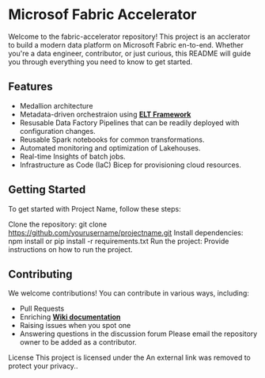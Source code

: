 # Microsof Fabric Accelerator
Welcome to the fabric-accelerator repository! This project is an acclerator to build a modern data platform on Microsoft Fabric en-to-end. Whether you're a data engineer, contributor, or just curious, this README will guide you through everything you need to know to get started.

## Features
- Medallion architecture
- Metadata-driven orchestraion using **[ELT Framework](https://github.com/bennyaustin/elt-framework)**
- Resusable Data Factory Pipelines that can be readily deployed with configuration changes.
- Reusable Spark notebooks for common transformations.
- Automated monitoring and optimization of Lakehouses.
- Real-time Insights of batch jobs.
- Infrastructure as Code (IaC) Bicep for provisioning cloud resources.

## Getting Started
To get started with Project Name, follow these steps:

Clone the repository: git clone https://github.com/yourusername/projectname.git
Install dependencies: npm install or pip install -r requirements.txt
Run the project: Provide instructions on how to run the project.

## Contributing
We welcome contributions! You can contribute in various ways, including:
- Pull Requests
- Enriching **[Wiki documentation](https://github.com/bennyaustin/fabric-accelerator/wiki)**
- Raising issues when you spot one
- Answering questions in the discussion forum
Please email the repository owner to be added as a contributor.

License
This project is licensed under the An external link was removed to protect your privacy..

